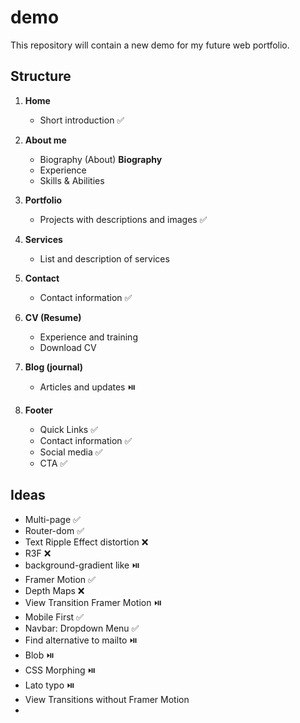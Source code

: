 # demo
This repository will contain a new demo for my future web portfolio.

## Structure

1. **Home**
   - Short introduction ✅

2. **About me**
   - Biography (About) **Biography**
   - Experience
   - Skills & Abilities

3. **Portfolio**
   - Projects with descriptions and images ✅

4. **Services**
   - List and description of services

5. **Contact**
   - Contact information ✅

6. **CV (Resume)**
   - Experience and training
   - Download CV

7. **Blog (journal)**
   - Articles and updates ⏯️
     
8. **Footer**
   - Quick Links ✅
   - Contact information ✅
   - Social media ✅
   - CTA ✅

## Ideas
 - Multi-page ✅
 - Router-dom ✅
 - Text Ripple Effect distortion ❌
 - R3F ❌
 - background-gradient like ⏯️
 - Framer Motion ✅
 - Depth Maps ❌
 - View Transition Framer Motion ⏯️
 - Mobile First ✅
 - Navbar: Dropdown Menu ✅
 - Find alternative to mailto ⏯️
 - Blob ⏯️
 - CSS Morphing ⏯️
 - Lato typo ⏯️
 - View Transitions without Framer Motion
 - 
